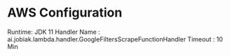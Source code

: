 # AWS Configuration 
  Runtime: JDK 11
  Handler Name : ai.jobiak.lambda.handler.GoogleFiltersScrapeFunctionHandler
  Timeout : 10 Min